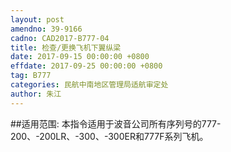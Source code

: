 ```yaml
---
layout: post
amendno: 39-9166
cadno: CAD2017-B777-04
title: 检查/更换飞机下翼纵梁
date: 2017-09-15 00:00:00 +0800
effdate: 2017-09-25 00:00:00 +0800
tag: B777
categories: 民航中南地区管理局适航审定处
author: 朱江
---
```


##适用范围:
本指令适用于波音公司所有序列号的777-200、-200LR、-300、-300ER和777F系列飞机。

